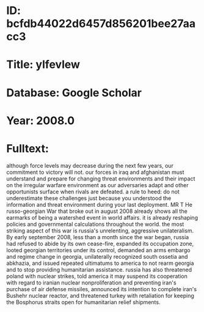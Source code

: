 # ID: bcfdb44022d6457d856201bee27aacc3
# Title: ylfevlew
# Database: Google Scholar
# Year: 2008.0
# Fulltext:
although force levels may decrease during the next few years, our commitment to victory will not.
our forces in iraq and afghanistan must understand and prepare for changing threat environments and their impact on the irregular warfare environment as our adversaries adapt and other opportunists surface when rivals are defeated.
a rule to heed: do not underestimate these challenges just because you understood the information and threat environment during your last deployment.
MR T He russo-georgian War that broke out in august 2008 already shows all the earmarks of being a watershed event in world affairs.
it is already reshaping policies and governmental calculations throughout the world.
the most striking aspect of this war is russia's unrelenting, aggressive unilateralism.
By early september 2008, less than a month since the war began, russia had refused to abide by its own cease-fire, expanded its occupation zone, looted georgian territories under its control, demanded an arms embargo and regime change in georgia, unilaterally recognized south ossetia and abkhazia, and issued repeated ultimatums to america to not rearm georgia and to stop providing humanitarian assistance.
russia has also threatened poland with nuclear strikes, told america it may suspend its cooperation with regard to iranian nuclear nonproliferation and preventing iran's purchase of air defense missiles, announced its intention to complete iran's Bushehr nuclear reactor, and threatened turkey with retaliation for keeping the Bosphorus straits open for humanitarian relief shipments.